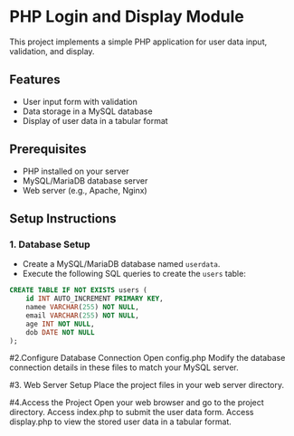# PHP Login and Display Module

This project implements a simple PHP application for user data input, validation, and display.

## Features
- User input form with validation
- Data storage in a MySQL database
- Display of user data in a tabular format

## Prerequisites
- PHP installed on your server
- MySQL/MariaDB database server
- Web server (e.g., Apache, Nginx)

## Setup Instructions

### 1. Database Setup
- Create a MySQL/MariaDB database named `userdata`.
- Execute the following SQL queries to create the `users` table:

```sql
CREATE TABLE IF NOT EXISTS users (
    id INT AUTO_INCREMENT PRIMARY KEY,
    namee VARCHAR(255) NOT NULL,
    email VARCHAR(255) NOT NULL,
    age INT NOT NULL,
    dob DATE NOT NULL
);
```
#2.Configure Database Connection
Open config.php
Modify the database connection details in these files to match your MySQL server.

#3. Web Server Setup
Place the project files in your web server directory.

#4.Access the Project
Open your web browser and go to the project directory.
Access index.php to submit the user data form.
Access display.php to view the stored user data in a tabular format.

